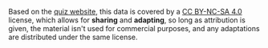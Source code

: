 Based on the [quiz website](https://openpsychometrics.org/tests/characters/), this data is covered by a [CC BY-NC-SA 4.0](http://creativecommons.org/licenses/by-nc-sa/4.0/) license, which allows for **sharing** and **adapting**, so long as attribution is given, the material isn't used for commercial purposes, and any adaptations are distributed under the same license.